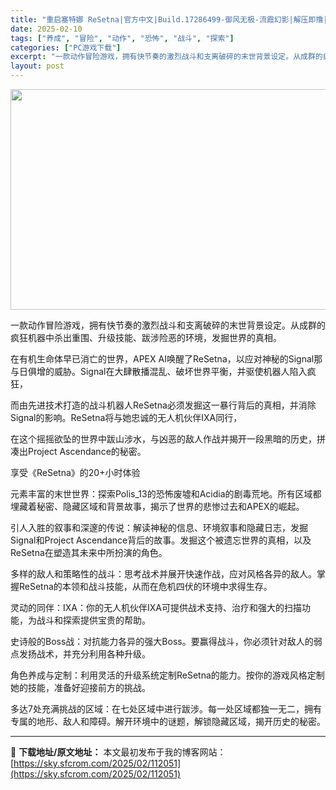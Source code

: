 ```yaml
---
title: "重启塞特娜 ReSetna|官方中文|Build.17286499-御风无极-流霞幻影|解压即撸|"
date: 2025-02-10
tags: ["养成", "冒险", "动作", "恐怖", "战斗", "探索"]
categories: ["PC游戏下载"]
excerpt: "一款动作冒险游戏，拥有快节奏的激烈战斗和支离破碎的末世背景设定。从成群的疯狂机器中杀出重围、升级技能、跋涉险恶的环境，发掘世界的真相。 在有机生命体早已消亡的世界，APEX AI唤醒了ReSetna，以应对神秘的Signal那与日俱增的威胁。Signal在大肆散播混乱、破坏世界平衡，并驱使机器人陷入&hellip;"
layout: post
---
```


<img class="aligncenter size-full wp-image-112030" src="https://sky.sfcrom.com/wp-content/uploads/2025/02/2025021012563958.webp" alt="" width="616" height="353" />

一款动作冒险游戏，拥有快节奏的激烈战斗和支离破碎的末世背景设定。从成群的疯狂机器中杀出重围、升级技能、跋涉险恶的环境，发掘世界的真相。

在有机生命体早已消亡的世界，APEX AI唤醒了ReSetna，以应对神秘的Signal那与日俱增的威胁。Signal在大肆散播混乱、破坏世界平衡，并驱使机器人陷入疯狂，

而由先进技术打造的战斗机器人ReSetna必须发掘这一暴行背后的真相，并消除Signal的影响。ReSetna将与她忠诚的无人机伙伴IXA同行，

在这个摇摇欲坠的世界中跋山涉水，与凶恶的敌人作战并揭开一段黑暗的历史，拼凑出Project Ascendance的秘密。

享受《ReSetna》的20+小时体验

元素丰富的末世世界：探索Polis_13的恐怖废墟和Acidia的剧毒荒地。所有区域都埋藏着秘密、隐藏区域和背景故事，揭示了世界的悲惨过去和APEX的崛起。

引人入胜的叙事和深邃的传说：解读神秘的信息、环境叙事和隐藏日志，发掘Signal和Project Ascendance背后的故事。发掘这个被遗忘世界的真相，以及ReSetna在塑造其未来中所扮演的角色。

多样的敌人和策略性的战斗：思考战术并展开快速作战，应对风格各异的敌人。掌握ReSetna的本领和战斗技能，从而在危机四伏的环境中求得生存。

灵动的同伴：IXA：你的无人机伙伴IXA可提供战术支持、治疗和强大的扫描功能，为战斗和探索提供宝贵的帮助。

史诗般的Boss战：对抗能力各异的强大Boss。要赢得战斗，你必须针对敌人的弱点发扬战术，并充分利用各种升级。

角色养成与定制：利用灵活的升级系统定制ReSetna的能力。按你的游戏风格定制她的技能，准备好迎接前方的挑战。

多达7处充满挑战的区域：在七处区域中进行跋涉。每一处区域都独一无二，拥有专属的地形、敌人和障碍。解开环境中的谜题，解锁隐藏区域，揭开历史的秘密。

---
📖 **下载地址/原文地址：** 本文最初发布于我的博客网站：[https://sky.sfcrom.com/2025/02/112051](https://sky.sfcrom.com/2025/02/112051)
